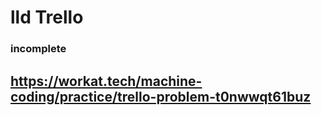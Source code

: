 # lld Trello

### incomplete

## https://workat.tech/machine-coding/practice/trello-problem-t0nwwqt61buz
